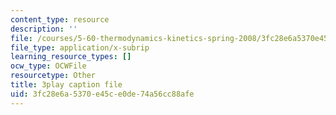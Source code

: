```yaml
---
content_type: resource
description: ''
file: /courses/5-60-thermodynamics-kinetics-spring-2008/3fc28e6a5370e45ce0de74a56cc88afe_PmJoExiSPo.srt
file_type: application/x-subrip
learning_resource_types: []
ocw_type: OCWFile
resourcetype: Other
title: 3play caption file
uid: 3fc28e6a-5370-e45c-e0de-74a56cc88afe
---
```

